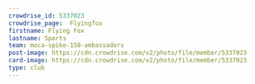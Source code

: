 ```yaml
---
crowdrise_id: 5337023
crowdrise_page:  Flyingfox
firstname: Flying Fox 
lastname: Sports
team: moca-spike-150-ambassadors
post-image: https://cdn.crowdrise.com/v2/photo/file/member/5337023
card-image: https://cdn.crowdrise.com/v2/photo/file/member/5337023
type: club
---
```

